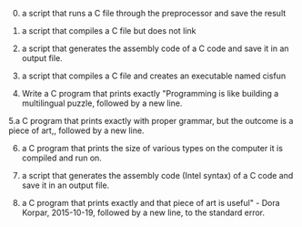 0.  a script that runs a C file through the preprocessor and save the result

1.  a script that compiles a C file but does not link

2.  a script that generates the assembly code of a C code and save it in an output file.

3. a script that compiles a C file and creates an executable named cisfun
4. Write a C program that prints exactly "Programming is like building a multilingual puzzle, followed by a new line.

5.a C program that prints exactly with proper grammar, but the outcome is a piece of art,, followed by a new line.

 6. a C program that prints the size of various types on the computer it is compiled and run on.

7. a script that generates the assembly code (Intel syntax) of a C code and save it in an output file.

8. a C program that prints exactly and that piece of art is useful" - Dora Korpar, 2015-10-19, followed by a new line, to the standard error.
